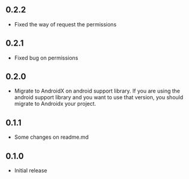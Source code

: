 ## 0.2.2

* Fixed the way of request the permissions

## 0.2.1

* Fixed bug on permissions

## 0.2.0

* Migrate to AndroidX on android support library. 
If you are using the android support library and you want to use that version, you should migrate to Androidx your project. 

## 0.1.1

* Some changes on readme.md

## 0.1.0

* Initial release
